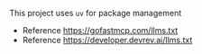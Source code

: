 This project uses `uv` for package management
- Reference https://gofastmcp.com/llms.txt
- Reference https://developer.devrev.ai/llms.txt
